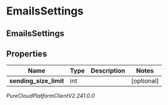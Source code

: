 # EmailsSettings

## EmailsSettings

## Properties

|Name | Type | Description | Notes|
|------------ | ------------- | ------------- | -------------|
| **sending_size_limit** | int |  | [optional] |



_PureCloudPlatformClientV2 241.0.0_
